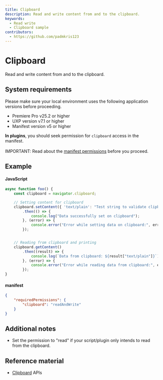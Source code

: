 ```yaml
---
title: Clipboard
description: Read and write content from and to the clipboard.
keywords:
  - Read write
  - Clipboard sample
contributors:
  - https://github.com/padmkris123
---
```


# Clipboard

Read and write content from and to the clipboard.

## System requirements

Please make sure your local environment uses the following application versions before proceeding.

- Premiere Pro v25.2 or higher
- UXP version v7.1 or higher
- Manifest version v5 or higher

<!-- InlineAlert variant="info" slots="header, text1, text2"/-->

<!-- Plugins and Scripts -->

**In plugins**, you should seek permission for `clipboard` access in the manifest. <br></br> IMPORTANT: Read about the [manifest permissions](../../../plugins/concepts/manifest/index.md#permissionsdefinition) before you proceed.

<!-- **In scripts**, the permission for `clipboard` is fixed. You can ignore the manifest details in the following examples. Learn about these values in the [manifest fundamentals section](../../fundamentals/manifest/). -->

## Example

<CodeBlock slots="heading, code" repeat="2" languages="JavaScript, JSON" />

#### JavaScript

```js
async function foo() {
    const clipboard = navigator.clipboard;

    // Setting content for clipboard
    clipboard.setContent({ 'text/plain': "Test string to validate clipboard setContent" })
        .then(() => {
            console.log("Data successfully set on clipboard");
        }, (error) => {
            console.error("Error while setting data on clipboard:", error);
        });


    // Reading from clipboard and printing
    clipboard.getContent()
        .then((result) => {
            console.log(`Data from clipboard: ${result["text/plain"]}`);
        }, (error) => {
            console.error("Error while reading data from clipboard:", error);
        });
}
```

#### manifest

```json
{
    "requiredPermissions": {
        "clipboard": "readAndWrite"
    }
}
```

## Additional notes

- Set the permission to "read" if your script/plugin only intends to read from the clipboard.

## Reference material

- [Clipboard](../../../uxp-api/reference-js/Global%20Members/Data%20Transfers/Clipboard.md) APIs
